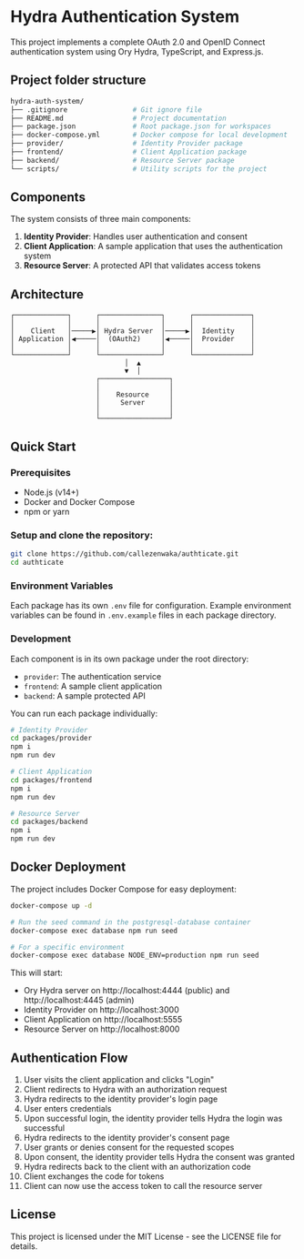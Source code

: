 # Hydra Authentication System

This project implements a complete OAuth 2.0 and OpenID Connect authentication system using Ory Hydra, TypeScript, and Express.js.

## Project folder structure
```bash
hydra-auth-system/
├── .gitignore                # Git ignore file
├── README.md                 # Project documentation
├── package.json              # Root package.json for workspaces
├── docker-compose.yml        # Docker compose for local development
├── provider/                 # Identity Provider package 
├── frontend/                 # Client Application package 
├── backend/                  # Resource Server package 
└── scripts/                  # Utility scripts for the project
```

## Components

The system consists of three main components:

1. **Identity Provider**: Handles user authentication and consent
2. **Client Application**: A sample application that uses the authentication system
3. **Resource Server**: A protected API that validates access tokens

## Architecture

```
┌─────────────┐      ┌───────────────┐      ┌──────────────┐
│             │      │               │      │              │
│    Client   │─────▶│ Hydra Server  │─────▶│  Identity    │
│ Application │◀─────│  (OAuth2)     │◀─────│  Provider    │
│             │      │               │      │              │
└─────────────┘      └───────────────┘      └──────────────┘
                            │  ▲
                            ▼  │
                     ┌─────────────────┐
                     │                 │
                     │    Resource     │
                     │     Server      │
                     │                 │
                     └─────────────────┘
```

## Quick Start

### Prerequisites

- Node.js (v14+)
- Docker and Docker Compose
- npm or yarn

### Setup and clone the repository:
```bash
git clone https://github.com/callezenwaka/authticate.git
cd authticate
```

### Environment Variables

Each package has its own `.env` file for configuration. Example environment variables can be found in `.env.example` files in each package directory.

### Development

Each component is in its own package under the root directory:

- `provider`: The authentication service
- `frontend`: A sample client application
- `backend`: A sample protected API

You can run each package individually:

```bash
# Identity Provider
cd packages/provider
npm i
npm run dev

# Client Application
cd packages/frontend
npm i
npm run dev

# Resource Server
cd packages/backend
npm i
npm run dev
```

## Docker Deployment

The project includes Docker Compose for easy deployment:

```bash
docker-compose up -d

# Run the seed command in the postgresql-database container
docker-compose exec database npm run seed

# For a specific environment
docker-compose exec database NODE_ENV=production npm run seed
```

This will start:
- Ory Hydra server on http://localhost:4444 (public) and http://localhost:4445 (admin)
- Identity Provider on http://localhost:3000
- Client Application on http://localhost:5555
- Resource Server on http://localhost:8000

## Authentication Flow

1. User visits the client application and clicks "Login"
2. Client redirects to Hydra with an authorization request
3. Hydra redirects to the identity provider's login page
4. User enters credentials
5. Upon successful login, the identity provider tells Hydra the login was successful
6. Hydra redirects to the identity provider's consent page
7. User grants or denies consent for the requested scopes
8. Upon consent, the identity provider tells Hydra the consent was granted
9. Hydra redirects back to the client with an authorization code
10. Client exchanges the code for tokens
11. Client can now use the access token to call the resource server

## License

This project is licensed under the MIT License - see the LICENSE file for details.
